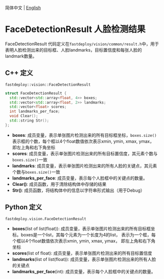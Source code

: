 简体中文 | [English](face_detection_result.md)
# FaceDetectionResult 人脸检测结果

FaceDetectionResult 代码定义在`fastdeploy/vision/common/result.h`中，用于表明人脸检测出来的目标框、人脸landmarks，目标置信度和每张人脸的landmark数量。

## C++ 定义

`fastdeploy::vision::FaceDetectionResult`

```c++
struct FaceDetectionResult {
  std::vector<std::array<float, 4>> boxes;
  std::vector<std::array<float, 2>> landmarks;
  std::vector<float> scores;
  int landmarks_per_face;
  void Clear();
  std::string Str();
};
```

- **boxes**: 成员变量，表示单张图片检测出来的所有目标框坐标，`boxes.size()`表示框的个数，每个框以4个float数值依次表示xmin, ymin, xmax, ymax， 即左上角和右下角坐标
- **scores**: 成员变量，表示单张图片检测出来的所有目标置信度，其元素个数与`boxes.size()`一致
- **landmarks**: 成员变量，表示单张图片检测出来的所有人脸的关键点，其元素个数与`boxes.size()`一致
- **landmarks_per_face**: 成员变量，表示每个人脸框中的关键点的数量。
- **Clear()**: 成员函数，用于清除结构体中存储的结果
- **Str()**: 成员函数，将结构体中的信息以字符串形式输出（用于Debug）

## Python 定义

`fastdeploy.vision.FaceDetectionResult`

- **boxes**(list of list(float)): 成员变量，表示单张图片检测出来的所有目标框坐标。boxes是一个list，其每个元素为一个长度为4的list， 表示为一个框，每个框以4个float数值依次表示xmin, ymin, xmax, ymax， 即左上角和右下角坐标
- **scores**(list of float): 成员变量，表示单张图片检测出来的所有目标置信度
- **landmarks**(list of list(float)): 成员变量，表示单张图片检测出来的所有人脸的关键点
- **landmarks_per_face**(int): 成员变量，表示每个人脸框中的关键点的数量。
